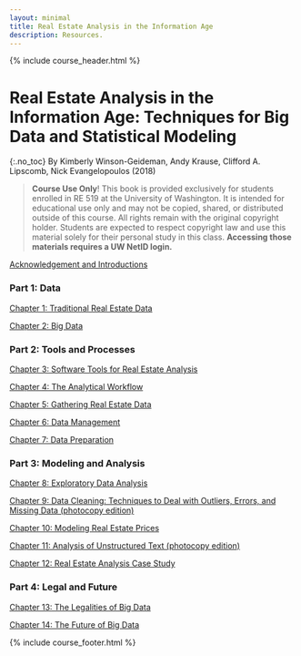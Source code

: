 ```yaml
---
layout: minimal
title: Real Estate Analysis in the Information Age
description: Resources.
---
```


{% include course_header.html %}
# Real Estate Analysis in the Information Age: Techniques for Big Data and Statistical Modeling
{:.no_toc}
By Kimberly Winson-Geideman, Andy Krause, Clifford A. Lipscomb, Nick Evangelopoulos (2018)

> **Course Use Only**! This book is provided exclusively for students enrolled in RE 519 at the University of Washington. 
It is intended for educational use only and may not be copied, shared, or distributed outside of this course.
All rights remain with the original copyright holder. Students are expected to respect copyright law and use this material solely for their personal study in this class. **Accessing those materials requires a UW NetID login.**




[Acknowledgement and Introductions](https://staff.washington.edu/yohaoyu/data-analytics-visualization/re-in-information-age/front.pdf)

### Part 1: Data
[Chapter 1:  Traditional Real Estate Data](https://staff.washington.edu/yohaoyu/data-analytics-visualization/re-in-information-age/chapter-1.pdf)

[Chapter 2:  Big Data](https://staff.washington.edu/yohaoyu/data-analytics-visualization/re-in-information-age/chapter-2.pdf)

### Part 2: Tools and Processes

[Chapter 3:  Software Tools for Real Estate Analysis](https://staff.washington.edu/yohaoyu/data-analytics-visualization/re-in-information-age/chapter-3.pdf)

[Chapter 4:  The Analytical Workflow](https://staff.washington.edu/yohaoyu/data-analytics-visualization/re-in-information-age/chapter-4.pdf)

[Chapter 5:  Gathering Real Estate Data](https://staff.washington.edu/yohaoyu/data-analytics-visualization/re-in-information-age/chapter-5.pdf)

[Chapter 6:  Data Management](https://staff.washington.edu/yohaoyu/data-analytics-visualization/re-in-information-age/chapter-6.pdf)

[Chapter 7:  Data Preparation](https://staff.washington.edu/yohaoyu/data-analytics-visualization/re-in-information-age/chapter-7.pdf)

### Part 3: Modeling and Analysis

[Chapter 8:  Exploratory Data Analysis](https://staff.washington.edu/yohaoyu/data-analytics-visualization/re-in-information-age/chapter-8.pdf)

[Chapter 9:  Data Cleaning: Techniques to Deal with Outliers, Errors, and Missing Data (photocopy edition)](https://staff.washington.edu/yohaoyu/data-analytics-visualization/re-in-information-age/chapter-9.pdf)

[Chapter 10: Modeling Real Estate Prices](https://staff.washington.edu/yohaoyu/data-analytics-visualization/re-in-information-age/chapter-10.pdf)

[Chapter 11:  Analysis of Unstructured Text (photocopy edition)](https://staff.washington.edu/yohaoyu/data-analytics-visualization/re-in-information-age/chapter-11.pdf)

[Chapter 12:  Real Estate Analysis Case Study](https://staff.washington.edu/yohaoyu/data-analytics-visualization/re-in-information-age/chapter-12.pdf)


### Part 4: Legal and Future
[Chapter 13:  The Legalities of Big Data](https://staff.washington.edu/yohaoyu/data-analytics-visualization/re-in-information-age/chapter-13.pdf)

[Chapter 14:  The Future of Big Data](https://staff.washington.edu/yohaoyu/data-analytics-visualization/re-in-information-age/chapter-14.pdf)

{% include course_footer.html %}
